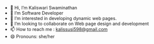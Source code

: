 - 👋 Hi, I’m Kaliswari Swaminathan
- 👀 I’m Software Developer
- 🌱 I’m interested in developing dynamic web pages.
- 💞️ I’m looking to collaborate on Web page design and development
- 📫 How to reach me : kalissusi598@gmail.com
- 😄 Pronouns: she/her

<!---
Kaliswari-Swaminathan/Kaliswari-Swaminathan is a ✨ special ✨ repository because its `README.md` (this file) appears on your GitHub profile.
You can click the Preview link to take a look at your changes.
--->
